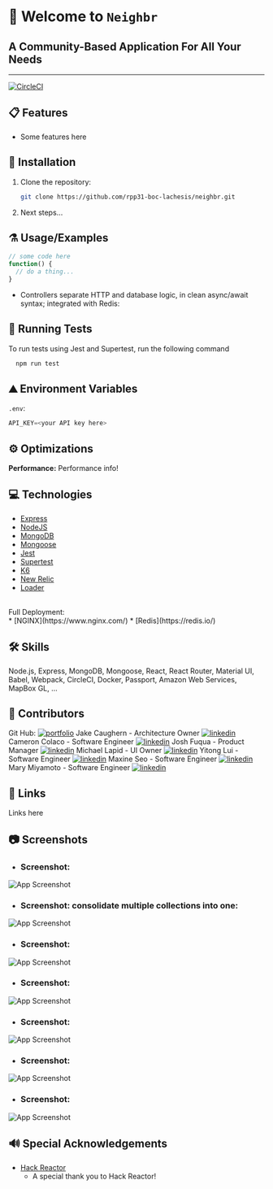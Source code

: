 
# 👋 Welcome to `Neighbr`
## A Community-Based Application For All Your Needs
-------------------------------------------------------------
[![CircleCI](https://circleci.com/gh/rpp31-boc-lachesis/neighbr/tree/master.svg?style=shield&circle-token=8a4b91616d339b1059983589100b52eecf2f2d03)](https://circleci.com/gh/rpp31-boc-lachesis/neighbr/tree/master)

## 📋 Features

- Some features here

## 💾 Installation

1. Clone the repository:
   ```sh
   git clone https://github.com/rpp31-boc-lachesis/neighbr.git
   ```
2. Next steps...

## ⚗️ Usage/Examples
```javascript
// some code here
function() {
  // do a thing...
}
```
* Controllers separate HTTP and database logic, in clean async/await syntax; integrated with Redis:

## 🧪 Running Tests

To run tests using Jest and Supertest, run the following command

```bash
  npm run test
```

## ⛰️ Environment Variables

```.env```:
```javascript
API_KEY=<your API key here>
```

## ⚙️ Optimizations

**Performance:** Performance info!


## 💻 Technologies

* [Express](https://expressjs.com/)
* [NodeJS](https://nodejs.dev/)
* [MongoDB](https://www.mongodb.com/)
* [Mongoose](https://mongoosejs.com/)
* [Jest](https://jestjs.io/docs/expect)
* [Supertest](https://www.npmjs.com/package/supertest)
* [K6](https://k6.io/)
* [New Relic](https://newrelic.com/)
* [Loader](https://loader.io/)
<br>
Full Deployment:
<br>
* [NGINX](https://www.nginx.com/)
* [Redis](https://redis.io/)

## 🛠 Skills
Node.js, Express, MongoDB, Mongoose, React, React Router, Material UI, Babel, Webpack, CircleCI, Docker, Passport, Amazon Web Services, MapBox GL, ...

## 🤖 Contributors
Git Hub:
[![portfolio](https://img.shields.io/badge/my_portfolio-000?style=for-the-badge&logo=ko-fi&logoColor=white)](https://github.com/rpp31-boc-lachesis/neighbr/blob/master/README.md)
Jake Caughern - Architecture Owner
[![linkedin](https://img.shields.io/badge/linkedin-0A66C2?style=for-the-badge&logo=linkedin&logoColor=white)](https://www.linkedin.com/in/jake-caughern/)
Cameron Colaco - Software Engineer
[![linkedin](https://img.shields.io/badge/linkedin-0A66C2?style=for-the-badge&logo=linkedin&logoColor=white)](https://www.linkedin.com/in/cameroncolaco/)
Josh Fuqua - Product Manager
[![linkedin](https://img.shields.io/badge/linkedin-0A66C2?style=for-the-badge&logo=linkedin&logoColor=white)](https://www.linkedin.com/in/joshdfuqua/)
Michael Lapid - UI Owner
[![linkedin](https://img.shields.io/badge/linkedin-0A66C2?style=for-the-badge&logo=linkedin&logoColor=white)](https://www.linkedin.com/in/michaeljohnlapid/)
Yitong Lui - Software Engineer
[![linkedin](https://img.shields.io/badge/linkedin-0A66C2?style=for-the-badge&logo=linkedin&logoColor=white)](https://www.linkedin.com/in/yitongl/)
Maxine Seo - Software Engineer
[![linkedin](https://img.shields.io/badge/linkedin-0A66C2?style=for-the-badge&logo=linkedin&logoColor=white)](https://www.linkedin.com/in/maxinemajnaric/)
Mary Miyamoto - Software Engineer
[![linkedin](https://img.shields.io/badge/linkedin-0A66C2?style=for-the-badge&logo=linkedin&logoColor=white)](https://www.linkedin.com/in/<MARY_MIYAMOTO_HERE>)

## 🔗 Links
Links here


## 📷 Screenshots
* ### **Screenshot:**
![App Screenshot](https://drive.google.com/uc?export=view&id=<ADD_ME>)
* ### **Screenshot: consolidate multiple collections into one:**
![App Screenshot](https://drive.google.com/uc?export=view&id=<ADD_ME>)
* ### **Screenshot:**
![App Screenshot](https://drive.google.com/uc?export=view&id=<ADD_ME>)
* ### **Screenshot:**
![App Screenshot](https://drive.google.com/uc?export=view&id=<ADD_ME>)
* ### **Screenshot:**
![App Screenshot](https://drive.google.com/uc?export=view&id=<ADD_ME>)
* ### **Screenshot:**
![App Screenshot](https://drive.google.com/uc?export=view&id=<ADD_ME>)
* ### **Screenshot:**
![App Screenshot](https://drive.google.com/uc?export=view&id=<ADD_ME>)

## 🔊 Special Acknowledgements

 - [Hack Reactor](https://www.hackreactor.com/)
    * A special thank you to Hack Reactor!